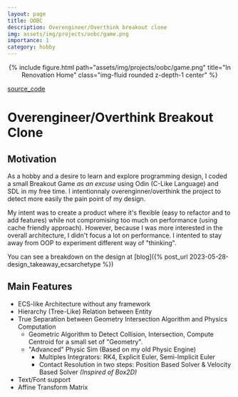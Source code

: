 ```yaml
---
layout: page
title: OOBC
description: Overengineer/Overthink breakout clone
img: assets/img/projects/oobc/game.png
importance: 1
category: hobby
---
```


<center>
{% include figure.html path="assets/img/projects/oobc/game.png" title="In Renovation Home" class="img-fluid rounded z-depth-1 center" %}
</center>

[source_code](https://github.com/bolducke/OOBC)

# Overengineer/Overthink Breakout Clone

## Motivation

As a hobby and a desire to learn and explore programming design, I coded a small Breakout Game *as an excuse* using Odin (C-Like Language) and SDL in my free time. I intentionnaly overenginner/overthink the project to detect more easily the pain point of my design.

My intent was to create a product where it's flexible (easy to refactor and to add features) while not compromising too much on performance (using cache friendly approach). However, because I was more interested in the overall architecture, I didn't focus a lot on performance. I intented to stay away from OOP to experiment different way of "thinking".

You can see a breakdown on the design at [blog]({% post_url 2023-05-28-design_takeaway_ecsarchetype %})

## Main Features

* ECS-like Architecture without any framework
* Hierarchy (Tree-Like) Relation between Entity
* True Separation between Geometry Intersection Algorithm and Physics Computation
    * Geometric Algorithm to Detect Collision, Intersection, Compute Centroid for a small set of "Geometry".
    * "Advanced" Physic Sim (Based on my old Physic Engine)
        * Multiples Integrators: RK4, Explicit Euler, Semi-Implicit Euler
        * Contact Resolution in two steps: Position Based Solver & Velocity Based Solver *(Inspired of Box2D)*
* Text/Font support
* Affine Transform Matrix